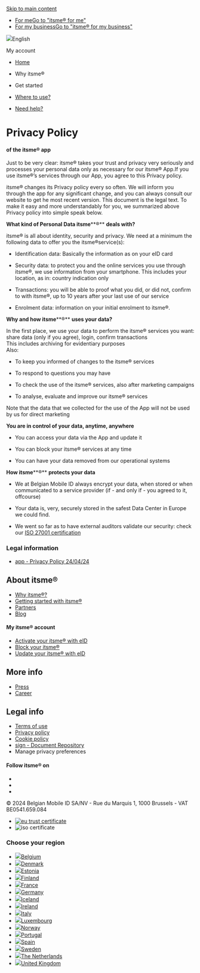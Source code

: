 [Skip to main content](#main-content)

* [For meGo to "itsme® for me"](https://www.itsme.be/en-BE)
* [For my businessGo to "itsme® for my business"](https://www.itsme.be/en-BE/business)

![](/flags/be.svg)English

My account

[](https://www.itsme.be/en-BE)

* [Home](https://www.itsme.be/en-BE)
* Why itsme®
    
* Get started
    
* [Where to use?](https://www.itsme.be/en-BE/partners)
* [Need help?](https://www.itsme.be/en-BE/help)

Privacy Policy
==============

#### of the itsme® app

Just to be very clear: itsme® takes your trust and privacy very seriously and processes your personal data only as necessary for our itsme® App.If you use itsme®’s services through our App, you agree to this Privacy policy.

itsme® changes its Privacy policy every so often. We will inform you through the app for any significant change, and you can always consult our website to get he most recent version. This document is the legal text. To make it easy and more understandably for you, we summarized above Privacy policy into simple speak below.

**What kind of Personal Data itsme****®** **deals with?**

itsme® is all about identity, security and privacy. We need at a minimum the following data to offer you the itsme®service(s):

* Identification data: Basically the information as on your eID card
    
* Security data: to protect you and the online services you use through itsme®, we use information from your smartphone. This includes your location, as in: country indication only
    
* Transactions: you will be able to proof what you did, or did not, confirm to with itsme®, up to 10 years after your last use of our service
    
* Enrolment data: information on your initial enrolment to itsme®.
    

**Why and how itsme****®** **uses your data?**

In the first place, we use your data to perform the itsme® services you want: share data (only if you agree), login, confirm transactions  
This includes archiving for evidentiary purposes  
Also:

* To keep you informed of changes to the itsme® services
    
* To respond to questions you may have
    
* To check the use of the itsme® services, also after marketing campaigns
    
* To analyse, evaluate and improve our itsme® services
    

Note that the data that we collected for the use of the App will not be used by us for direct marketing

**You are in control of your data, anytime, anywhere**

* You can access your data via the App and update it
    
* You can block your itsme® services at any time
    
* You can have your data removed from our operational systems
    

**How itsme****®** **protects your data**

* We at Belgian Mobile ID always encrypt your data, when stored or when communicated to a service provider (if - and only if - you agreed to it, offcourse)
    
* Your data is, very, securely stored in the safest Data Center in Europe we could find.
    
* We went so far as to have external auditors validate our security: check our [ISO 27001 certification](https://www.itsme.be/en/blog/iso27001)
    

### Legal information

* [app - Privacy Policy 24/04/24](https://www.itsme.be/content-assets/53388/1714119203-itsme_appprivacypolicy_en_24-04-24.pdf)

About itsme®
------------

* [Why itsme®?](https://www.itsme.be/en-BE/why-itsme)
* [Getting started with itsme®](https://www.itsme.be/en-BE/get-started/eid)
* [Partners](https://www.itsme.be/en-BE/partners)
* [Blog](https://www.itsme.be/en-BE/blog)

#### My itsme® account

* [Activate your itsme® with eID](https://my.itsme-id.com/account/activate?lng=en_BE)
* [Block your itsme®](https://my.itsme-id.com/account/block?lng=en_BE)
* [Update your itsme® with eID](https://my.itsme-id.com/account/update?lng=en_BE)

More info
---------

* [Press](https://brand.belgianmobileid.be/d/YShKZtiEUmGM)
* [Career](https://www.itsme-id.com/en-BE/business/career)

Legal info
----------

* [Terms of use](https://www.itsme.be/en-BE/legal/terms-of-use)
* [Privacy policy](https://www.itsme.be/en-BE/legal/privacy-statement)
* [Cookie policy](https://www.itsme.be/en-BE/legal/cookie-policy)
* [sign - Document Repository](https://www.itsme.be/en-BE/legal/document-repository)
* Manage privacy preferences

[](https://www.itsme.be/en-BE)

#### Follow itsme® on

* [](https://www.facebook.com/itsmeDigitalID/)
* [](https://twitter.com/itsmeDigitalID)
* [](https://www.instagram.com/itsme_belgium/)

© 2024 Belgian Mobile ID SA/NV - Rue du Marquis 1, 1000 Brussels - VAT BE0541.659.084

* [![eu trust certificate](/img/certificates/eu-trust.jpg)](https://webgate.ec.europa.eu/tl-browser/#/trustmark/BE/VATBE-0541659084)
* ![iso certificate](/img/certificates/iso.jpg)

### Choose your region

* [![](/flags/be.svg)Belgium](https://www.itsme.be/en-BE/legal/app-privacy-policy)
* [![](/flags/dk.svg)Denmark](https://www.itsme.be/en-DK/legal/app-privacy-policy)
* [![](/flags/ee.svg)Estonia](https://www.itsme.be/en-EE/legal/app-privacy-policy)
* [![](/flags/fi.svg)Finland](https://www.itsme.be/en-FI/legal/app-privacy-policy)
* [![](/flags/fr.svg)France](https://www.itsme.be/en-FR/legal/app-privacy-policy)
* [![](/flags/de.svg)Germany](https://www.itsme.be/en-DE/legal/app-privacy-policy)
* [![](/flags/is.svg)Iceland](https://www.itsme.be/en-IS/legal/app-privacy-policy)
* [![](/flags/ie.svg)Ireland](https://www.itsme.be/en-IE/legal/app-privacy-policy)
* [![](/flags/it.svg)Italy](https://www.itsme.be/en-IT/legal/app-privacy-policy)
* [![](/flags/lu.svg)Luxembourg](https://www.itsme.be/en-LU/legal/app-privacy-policy)
* [![](/flags/no.svg)Norway](https://www.itsme.be/en-NO/legal/app-privacy-policy)
* [![](/flags/pt.svg)Portugal](https://www.itsme.be/en-PT/legal/app-privacy-policy)
* [![](/flags/es.svg)Spain](https://www.itsme.be/en-ES/legal/app-privacy-policy)
* [![](/flags/se.svg)Sweden](https://www.itsme.be/en-SE/legal/app-privacy-policy)
* [![](/flags/nl.svg)The Netherlands](https://www.itsme.be/en-NL/legal/app-privacy-policy)
* [![](/flags/gb.svg)United Kingdom](https://www.itsme.be/en-GB/legal/app-privacy-policy)